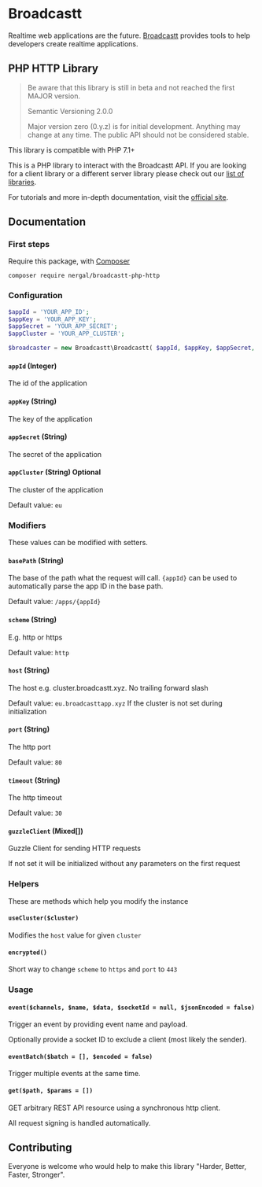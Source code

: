 # Broadcastt

Realtime web applications are the future. [Broadcastt](https://broadcastt.xyz/) provides tools to help developers create realtime applications.

## PHP HTTP Library

> Be aware that this library is still in beta and not reached the first MAJOR version.
> 
> Semantic Versioning 2.0.0
>
> Major version zero (0.y.z) is for initial development. Anything may change at any time. The public API should not be considered stable.

This library is compatible with PHP 7.1+

This is a PHP library to interact with the Broadcastt API. If you are looking for a client library or a different server library please check out our [list of libraries](https://broadcastt.xyz/docs/Libraries).

For tutorials and more in-depth documentation, visit the [official site](https://broadcastt.xyz/).

## Documentation

### First steps

Require this package, with [Composer](https://getcomposer.org/)

```
composer require nergal/broadcastt-php-http
```

### Configuration

```php
$appId = 'YOUR_APP_ID';
$appKey = 'YOUR_APP_KEY';
$appSecret = 'YOUR_APP_SECRET';
$appCluster = 'YOUR_APP_CLUSTER';

$broadcaster = new Broadcastt\Broadcastt( $appId, $appKey, $appSecret, $appCluster );
```

#### `appId` (Integer)

The id of the application

#### `appKey` (String)

The key of the application

#### `appSecret` (String)

The secret of the application

#### `appCluster` (String) Optional

The cluster of the application

Default value: `eu`

### Modifiers

These values can be modified with setters.

#### `basePath` (String)

The base of the path what the request will call. `{appId}` can be used to automatically parse the app ID in the base path.

Default value: `/apps/{appId}`

#### `scheme` (String)

E.g. http or https

Default value: `http`

#### `host` (String)

The host e.g. cluster.broadcastt.xyz. No trailing forward slash

Default value: `eu.broadcasttapp.xyz` If the cluster is not set during initialization

#### `port` (String)

The http port

Default value: `80`

#### `timeout` (String)

The http timeout

Default value: `30`

#### `guzzleClient` (Mixed[])

Guzzle Client for sending HTTP requests

If not set it will be initialized without any parameters on the first request

### Helpers

These are methods which help you modify the instance

#### `useCluster($cluster)`

Modifies the `host` value for given `cluster`

#### `encrypted()`

Short way to change `scheme` to `https` and `port` to `443`

### Usage

#### `event($channels, $name, $data, $socketId = null, $jsonEncoded = false)`

Trigger an event by providing event name and payload.

Optionally provide a socket ID to exclude a client (most likely the sender).

#### `eventBatch($batch = [], $encoded = false)`

Trigger multiple events at the same time.

#### `get($path, $params = [])`

GET arbitrary REST API resource using a synchronous http client.

All request signing is handled automatically.

## Contributing

Everyone is welcome who would help to make this library "Harder, Better, Faster, Stronger".
